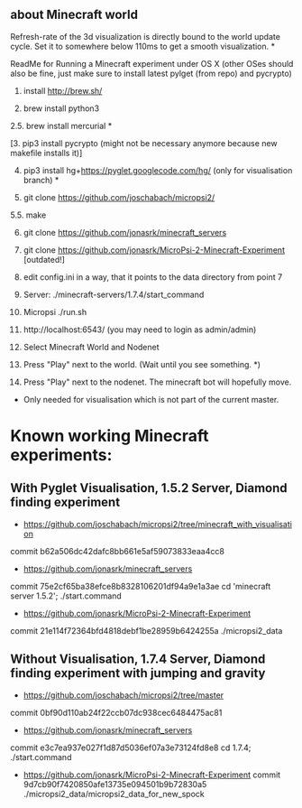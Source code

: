 about Minecraft world
-----
Refresh-rate of the 3d visualization is directly bound to the world update cycle. Set it to somewhere below 110ms to get a smooth visualization. *

ReadMe for Running a Minecraft experiment under OS X (other OSes should also be fine, just make sure to install latest pylget (from repo) and pycrypto)

1. install http://brew.sh/

2. brew install python3

2.5. brew install mercurial *

[3. pip3 install pycrypto (might not be necessary anymore because new makefile installs it)]

4. pip3 install hg+https://pyglet.googlecode.com/hg/ (only for visualisation branch) *

5. git clone https://github.com/joschabach/micropsi2/

5.5. make

6. git clone https://github.com/jonasrk/minecraft_servers

7. git clone https://github.com/jonasrk/MicroPsi-2-Minecraft-Experiment [outdated!]

8. edit config.ini in a way, that it points to the data directory from point 7

9. Server: ./minecraft-servers/1.7.4/start_command

10. Micropsi ./run.sh

11. http://localhost:6543/ (you may need to login as admin/admin)

12. Select Minecraft World and Nodenet

13. Press "Play" next to the world. (Wait until you see something. *)

14. Press "Play" next to the nodenet. The minecraft bot will hopefully move.


* Only needed for visualisation which is not part of the current master.



# Known working Minecraft experiments:
## With Pyglet Visualisation, 1.5.2 Server, Diamond finding experiment

* https://github.com/joschabach/micropsi2/tree/minecraft_with_visualisation

commit b62a506dc42dafc8bb661e5af59073833eaa4cc8

* https://github.com/jonasrk/minecraft_servers

commit 75e2cf65ba38efce8b8328106201df94a9e1a3ae
cd 'minecraft server 1.5.2'; ./start.command

* https://github.com/jonasrk/MicroPsi-2-Minecraft-Experiment

commit 21e114f72364bfd4818debf1be28959b6424255a
./micropsi2_data


## Without Visualisation, 1.7.4 Server, Diamond finding experiment with jumping and gravity

* https://github.com/joschabach/micropsi2/tree/master

commit 0bf90d110ab24f22ccb07dc938cec6484475ac81

* https://github.com/jonasrk/minecraft_servers

commit e3c7ea937e027f1d87d5036ef07a3e73124fd8e8
cd 1.7.4; ./start.command

* https://github.com/jonasrk/MicroPsi-2-Minecraft-Experiment
commit 9d7cb90f7420850afe13735e094501b9b72830a5
./micropsi2_data/micropsi2_data_for_new_spock